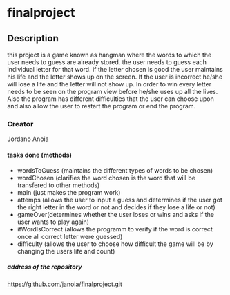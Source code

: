 # finalproject
## Description
this project is a game known as hangman where the words to which the user needs to guess are already stored. the user needs to guess each individual letter for that word. if the letter chosen is good the user maintains his life and the letter shows up on the screen. If the user is incorrect he/she will lose a life and the letter will not show up. In order to win every letter needs to be seen on the program view before he/she uses up all the lives. Also the program has different difficulties that the user can choose upon and also allow the user to restart the program or end the program.
### Creator
Jordano Anoia
#### tasks done (methods)
* wordsToGuess (maintains the different types of words to be chosen)
* wordChosen (clarifies the word chosen is the word that will be transfered to other methods)
* main (just makes the program work)
* attemps (allows the user to input a guess and determines if the user got the right letter in the word or not and decides if they lose a life or not)
* gameOver(determines whether the user loses or wins and asks if the user wants to play again)
* ifWordIsCorrect (allows the programm to verify if the word is correct once all correct letter were guessed)
* difficulty (allows the user to choose how difficult the game will be by changing the users life and count)
##### address of the repository
https://github.com/janoia/finalproject.git
